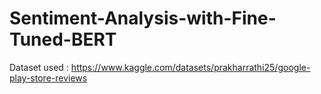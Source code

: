 # Sentiment-Analysis-with-Fine-Tuned-BERT
Dataset used : https://www.kaggle.com/datasets/prakharrathi25/google-play-store-reviews
